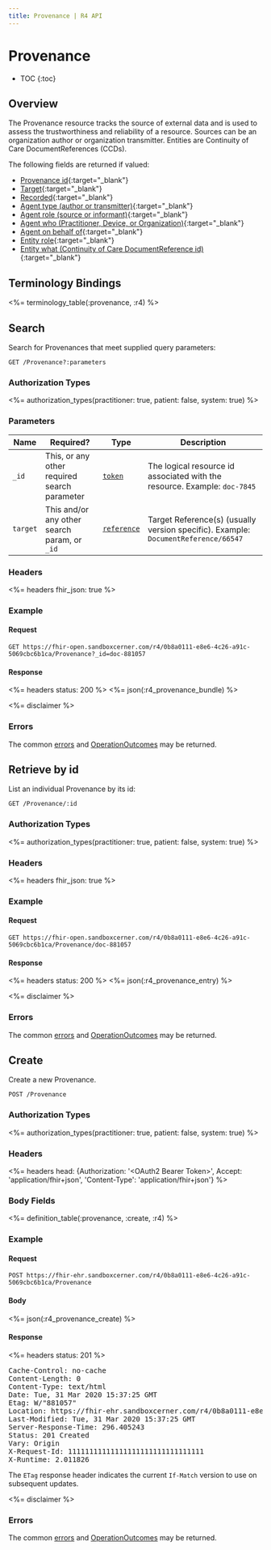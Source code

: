 ```yaml
---
title: Provenance | R4 API
---
```


# Provenance

* TOC
{:toc}

## Overview

The Provenance resource tracks the source of external data and is used to assess the trustworthiness and reliability of a resource. Sources can be an organization author or organization transmitter.  Entities are Continuity of Care DocumentReferences (CCDs).

The following fields are returned if valued:

* [Provenance id](http://hl7.org/fhir/R4/resource-definitions.html#Resource.id){:target="_blank"}
* [Target](http://hl7.org/fhir/R4/provenance-definitions.html#Provenance.target){:target="_blank"}
* [Recorded](http://hl7.org/fhir/R4/provenance-definitions.html#Provenance.recorded){:target="_blank"}
* [Agent type (author or transmitter)](http://hl7.org/fhir/R4/provenance-definitions.html#Provenance.agent.type){:target="_blank"}
* [Agent role (source or informant)](http://hl7.org/fhir/R4/provenance-definitions.html#Provenance.agent.role){:target="_blank"}
* [Agent who (Practitioner, Device, or Organization)](http://hl7.org/fhir/R4/provenance-definitions.html#Provenance.agent.who){:target="_blank"}
* [Agent on behalf of](http://hl7.org/fhir/R4/provenance-definitions.html#Provenance.agent.onBehalfOf){:target="_blank"}
* [Entity role](http://hl7.org/fhir/R4/provenance-definitions.html#Provenance.entity.role){:target="_blank"}
* [Entity what (Continuity of Care DocumentReference id)](http://hl7.org/fhir/R4/provenance-definitions.html#Provenance.entity.what){:target="_blank"}

## Terminology Bindings

<%= terminology_table(:provenance, :r4) %>

## Search

Search for Provenances that meet supplied query parameters:

    GET /Provenance?:parameters

### Authorization Types

<%= authorization_types(practitioner: true, patient: false, system: true) %>

### Parameters

 Name         | Required? | Type          | Description
--------------|-----------|---------------|-----------------------------------------------------------------------------------------------------------------------------------------------
 `_id`        | This, or any other required search parameter | [`token`]     | The logical resource id associated with the resource. Example: `doc-7845`
 `target`     | This and/or any other search param, or `_id` | [`reference`] | Target Reference(s) (usually version specific). Example: `DocumentReference/66547`

### Headers

<%= headers fhir_json: true %>

### Example

#### Request

    GET https://fhir-open.sandboxcerner.com/r4/0b8a0111-e8e6-4c26-a91c-5069cbc6b1ca/Provenance?_id=doc-881057

#### Response

<%= headers status: 200 %>
<%= json(:r4_provenance_bundle) %>

<%= disclaimer %>

### Errors

The common [errors] and [OperationOutcomes] may be returned.

## Retrieve by id

List an individual Provenance by its id:

    GET /Provenance/:id

### Authorization Types

<%= authorization_types(practitioner: true, patient: false, system: true) %>

### Headers

<%= headers fhir_json: true %>

### Example

#### Request

    GET https://fhir-open.sandboxcerner.com/r4/0b8a0111-e8e6-4c26-a91c-5069cbc6b1ca/Provenance/doc-881057

#### Response

<%= headers status: 200 %>
<%= json(:r4_provenance_entry) %>

<%= disclaimer %>

### Errors

The common [errors] and [OperationOutcomes] may be returned.

## Create

Create a new Provenance.

    POST /Provenance

### Authorization Types

<%= authorization_types(practitioner: true, patient: false, system: true) %>

### Headers

<%= headers head: {Authorization: '&lt;OAuth2 Bearer Token>', Accept: 'application/fhir+json', 'Content-Type': 'application/fhir+json'} %>

### Body Fields

<%= definition_table(:provenance, :create, :r4) %>

### Example

#### Request

    POST https://fhir-ehr.sandboxcerner.com/r4/0b8a0111-e8e6-4c26-a91c-5069cbc6b1ca/Provenance

#### Body

<%= json(:r4_provenance_create) %>

#### Response

<%= headers status: 201 %>
<pre class="terminal">
Cache-Control: no-cache
Content-Length: 0
Content-Type: text/html
Date: Tue, 31 Mar 2020 15:37:25 GMT
Etag: W/"881057"
Location: https://fhir-ehr.sandboxcerner.com/r4/0b8a0111-e8e6-4c26-a91c-5069cbc6b1ca/Provenance/doc-881057
Last-Modified: Tue, 31 Mar 2020 15:37:25 GMT
Server-Response-Time: 296.405243
Status: 201 Created
Vary: Origin
X-Request-Id: 11111111111111111111111111111111
X-Runtime: 2.011826
</pre>

The `ETag` response header indicates the current `If-Match` version to use on subsequent updates.

<%= disclaimer %>

### Errors

The common [errors] and [OperationOutcomes] may be returned.

[`reference`]: https://hl7.org/fhir/r4/search.html#reference
[`token`]: https://hl7.org/fhir/R4/search.html#token
[errors]: ../../#client-errors
[OperationOutcomes]: https://hl7.org/fhir/R4/operationoutcome.html
